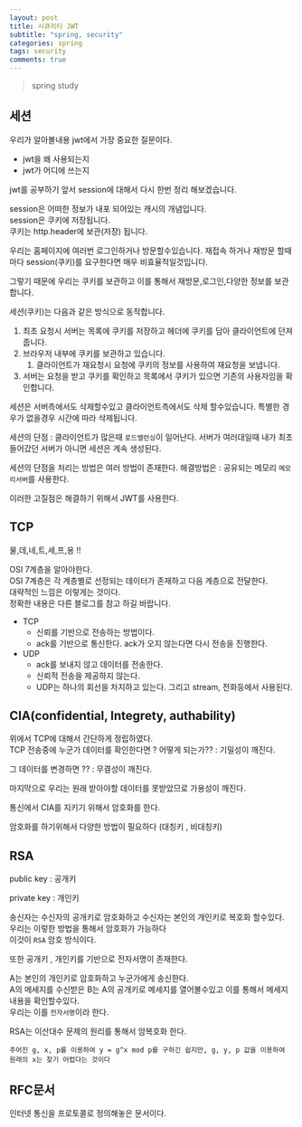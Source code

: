 ```yaml
---
layout: post
title: 시큐리티 JWT
subtitle: "spring, security"
categories: spring
tags: security
comments: true
---
```

> spring study

## 세션
  
  우리가 알아볼내용 jwt에서 가장 중요한 질문이다.

  - jwt을 왜 사용되는지 
  - jwt가 어디에 쓰는지 

  jwt를 공부하기 앞서 session에 대해서 다시 한번 정리 해보겠습니다.

  session은 어떠한 정보가 내포 되어있는 캐시의 개념입니다.    
  session은 쿠키에 저장됩니다.    
  쿠키는 http.header에 보관(저장) 됩니다.    

  우리는 홈페이지에 여러번 로그인하거나 방문할수있습니다. 
  재접속 하거나 재방문 할때마다 session(쿠키)를 요구한다면 매우 비효율적일것입니다. 

  그렇기 때문에 우리는 쿠키를 보관하고 이를 통해서 재방문,로그인,다양한 정보를 보관합니다.

  세션(쿠키)는 다음과 같은 방식으로 동작합니다.   
  1. 최초 요청시 서버는 목록에 쿠키를 저장하고 헤더에 쿠키를 담아 클라이언트에 던져줍니다.   
  2. 브라우저 내부에 쿠키를 보관하고 있습니다.
     1.  클라이언트가 재요청시 요청에 쿠키의 정보를 사용하여 재요청을 보냅니다.    
  3. 서버는 요청을 받고 쿠키를 확인하고 목록에서 쿠키가 있으면 기존의 사용자임을 확인합니다.     
   
  세션은 서버측에서도 삭제할수있고 클라이언트측에서도 삭제 할수있습니다. 특별한 경우가 없을경우 시간에 따라 삭제됩니다. 

  
  세션의 단점 : 클라이언트가 많은때 `로드밸런싱`이 일어난다. 서버가 여러대일때 내가 최초 들어갔던 서버가 아니면 세션은 계속 생성된다.

  세션의 단점을 처리는 방법은 여러 방법이 존재한다. 해결방법은 : 공유되는 메모리 `메모리서버`를 사용한다. 

  이러한 고질점은 해결하기 위해서 JWT를 사용한다. 


## TCP
  
  물,데,네,트,세,프,용 !!

  OSI 7계층을 알아야한다.   
  OSI 7계층은 각 계층별로 선정되는 데이터가 존재하고 다음 계층으로 전달한다.   
  대략적인 느낌은 이렇게는 것이다.    
  정확한 내용은 다른 블로그를 참고 하길 바랍니다.  

  - TCP 
    - 신뢰를 기반으로 전송하는 방법이다.
    - ack를 기반으로 통신한다. ack가 오지 않는다면 다시 전송을 진행한다. 
  - UDP
    - ack를 보내지 않고 데이터를 전송한다. 
    - 신뢰적 전송을 제공하지 않는다. 
    - UDP는 하나의 회선을 차지하고 있는다. 그리고 stream, 전화등에서 사용된다.

## CIA(confidential, Integrety, authability)
  
  위에서 TCP에 대해서 간단하게 정립하였다.   
  TCP 전송중에 누군가 데이터를 확인한다면 ? 어떻게 되는가?? : 기밀성이 깨진다. 

  그 데이터를 변경하면 ?? : 무결성이 깨진다.

  마지막으로 우리는 원래 받아야할 데이터를 못받았므로 가용성이 깨진다. 

  통신에서 CIA를 지키기 위해서 암호화를 한다. 

  암호화를 하기위해서 다양한 방법이 필요하다 (대칭키 , 비대칭키)

## RSA

  public key : 공개키

  private key : 개인키

  송신자는 수신자의 공개키로 암호화하고 수신자는 본인의 개인키로 복호화 할수있다.   
  우리는 이렇한 방법을 통해서 암호화가 가능하다   
  이것이 `RSA` 암호 방식이다. 

  또한 공개키 , 개인키를 기반으로 전자서명이 존재한다. 

  A는 본인의 개인키로 암호화하고 누군가에게 송신한다.   
  A의 메세지를 수신받은 B는 A의 공개키로 메세지를 열어볼수있고 이를 통해서 메세지 내용을 확인할수있다.   
  우리는 이를 `전자서명`이라 한다. 

  RSA는 이산대수 문제의 원리를 통해서 암복호화 한다.

  ```
주어진 g, x, p를 이용하여 y = g^x mod p를 구하긴 쉽지만, g, y, p 값을 이용하여 원래의 x는 찾기 어렵다는 것이다
  ``` 


## RFC문서
  인터넷 통신을 프로토콜로 정의해놓은 문서이다.   
   
  